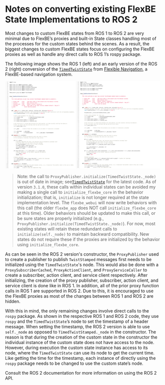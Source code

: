 # Notes on converting existing FlexBE State Implementations to ROS 2

Most changes to custom FlexBE states from ROS 1 to ROS 2 are very minimal due to
FlexBE’s proxies and built-in State classes handling most of the processes for
the custom states behind the scenes. As a result, the biggest changes to custom
FlexBE states focus on configuring the FlexBE proxies as well as handle any
direct calls to ROS 1’s rospy package.

The following image shows the ROS 1 (left) and an early version of the ROS 2 (right) conversion of the
[`TimedTwistState`](https://github.com/FlexBE/flexible_navigation/blob/ros2-devel/flex_nav_flexbe_states/flex_nav_flexbe_states/timed_twist_state.py)
from [Flexible Navigation](https://github.com/flexbe/flexible_navigation.git), a FlexBE-based navigation system.

![ROS1 vs. ROS2 state implementations](./timed_twist_state_conversion.png)

> Note: the call to `ProxyPublisher.initialize(TimedTwistState._node)` is out of date in image; see[`TimedTwistState`](https://github.com/FlexBE/flexible_navigation/blob/ros2-devel/flex_nav_flexbe_states/flex_nav_flexbe_states/timed_twist_state.py) for the latest code.
As of version `3.1.0`, these calls within individual states can be avoided my making a single call to  `initialize_flexbe_core` in
the behavior initialization; that is, `initialize` is not longer required at the state implementation level.
The `flexbe_webui` will now write behaviors with this call (the older `flexbe_app` does NOT call `initialize_flexbe_core` at this time).
Older behaviors should be updated to make this call, or be sure states are
properly initialized (e.g., `ProxyPublisher.initialize(TimedTwistState._node)`).  For now, most existing states will retain these redundant calls to `initialize(self._node)`  to maintain backward compatibility. New states do not require these if the  proxies are initialized by the behavior using `initialize_flexbe_core`.

As can be seen in the ROS 2 version's constructor, the `ProxyPublisher` used to create a publisher to publish `TwistStamped` messages first needs to be initialized using the `TimedTwistState`'s node.
This would also be done with a `ProxySubscriberCached`, `ProxyActionClient`, and `ProxyServiceCaller` to create a subscriber, action client, and service client respectively.
After initializing, the creation of the proxy publisher, subscriber, action client,
and service client is done like in ROS 1.
In addition, all of the prior proxy function calls in ROS 1 are supported in ROS 2.
Due to this, it is encouraged to use the FlexBE proxies as most of the changes
between ROS 1 and ROS 2 are hidden.

With this in mind, the only remaining changes involve direct calls to the `rospy` package.
As shown in the respective ROS 1 and ROS 2 code, they use `rospy` and the
`TimedTwistState`’s node to set the timestamp of a header message.
When setting the timestamp, the ROS 2 version is able to use `self._node` as
opposed to `TimedTwistStamped._node` in the constructor.
The reason is that during the creation of the custom state in the constructor
the individual instance of the custom state does not have access to the node.
However, during execution the custom state instance has access to its node,
where the `TimedTwistState` can use its node to get the current time.
Like getting the time for the timestamp, each instance of directly using the
`rospy` package needs to be changed to use the custom state’s node.

Consult the ROS 2 documentation for more information on using the ROS 2 API.

